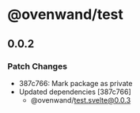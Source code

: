 # @ovenwand/test

## 0.0.2

### Patch Changes

- 387c766: Mark package as private
- Updated dependencies [387c766]
  - @ovenwand/test.svelte@0.0.3
